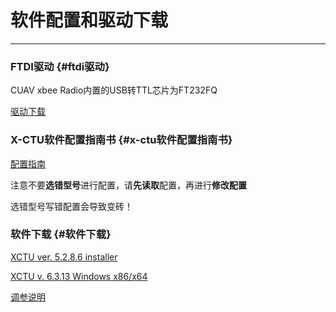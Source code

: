 # 软件配置和驱动下载

---

### FTDI驱动 {#ftdi驱动}

CUAV xbee  Radio内置的USB转TTL芯片为FT232FQ

[驱动下载](http://www.ftdichip.com/FTDrivers.htm)

### X-CTU软件配置指南书 {#x-ctu软件配置指南书}

[配置指南](http://pub.ucpros.com/download/90001003_A.pdf)

注意不要**选错型号**进行配置，请**先读取**配置，再进行**修改配置**

选错型号写错配置会导致变砖！

### 软件下载 {#软件下载}

[XCTU ver. 5.2.8.6 installer](http://ftp1.digi.com/support/utilities/40003002_C.exe)

[XCTU v. 6.3.13 Windows x86/x64](http://ftp1.digi.com/support/utilities/40003026_redirect.htm)

[调参说明](http://doc.cuav.net/tutorial/copter/optional-hardware/radio/usb-xbee.html)



